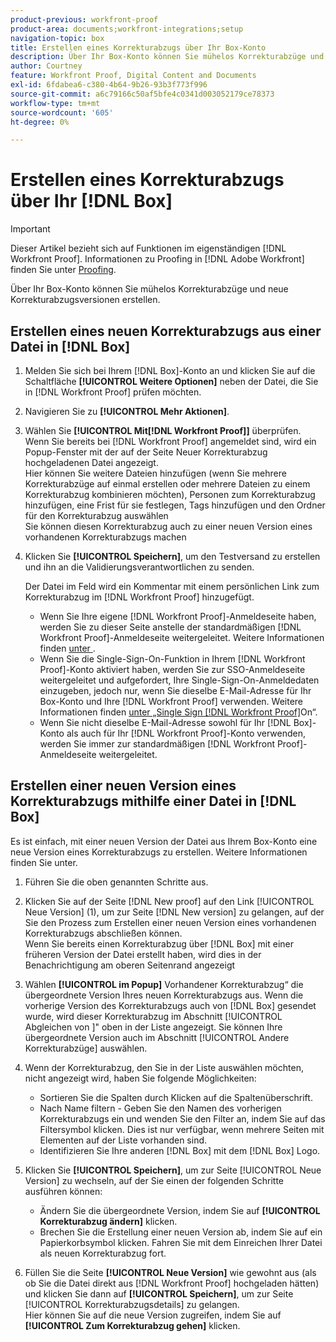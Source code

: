 ```yaml
---
product-previous: workfront-proof
product-area: documents;workfront-integrations;setup
navigation-topic: box
title: Erstellen eines Korrekturabzugs über Ihr Box-Konto
description: Über Ihr Box-Konto können Sie mühelos Korrekturabzüge und neue Korrekturabzugsversionen erstellen.
author: Courtney
feature: Workfront Proof, Digital Content and Documents
exl-id: 6fdabea6-c380-4b64-9b26-93b3f773f996
source-git-commit: a6c79166c50af5bfe4c0341d003052179ce78373
workflow-type: tm+mt
source-wordcount: '605'
ht-degree: 0%

---
```


# Erstellen eines Korrekturabzugs über Ihr [!DNL Box]

>[!IMPORTANT]
>
>Dieser Artikel bezieht sich auf Funktionen im eigenständigen [!DNL Workfront Proof]. Informationen zu Proofing in [!DNL Adobe Workfront] finden Sie unter [Proofing](../../../review-and-approve-work/proofing/proofing.md).

Über Ihr Box-Konto können Sie mühelos Korrekturabzüge und neue Korrekturabzugsversionen erstellen.

## Erstellen eines neuen Korrekturabzugs aus einer Datei in [!DNL Box]

1. Melden Sie sich bei Ihrem [!DNL Box]-Konto an und klicken Sie auf die Schaltfläche **[!UICONTROL Weitere Optionen]** neben der Datei, die Sie in [!DNL Workfront Proof] prüfen möchten.
1. Navigieren Sie zu **[!UICONTROL Mehr Aktionen]**.
1. Wählen Sie **[!UICONTROL Mit[!DNL Workfront Proof]]** überprüfen.\
   Wenn Sie bereits bei [!DNL Workfront Proof] angemeldet sind, wird ein Popup-Fenster mit der auf der Seite Neuer Korrekturabzug hochgeladenen Datei angezeigt.\
   Hier können Sie weitere Dateien hinzufügen (wenn Sie mehrere Korrekturabzüge auf einmal erstellen oder mehrere Dateien zu einem Korrekturabzug kombinieren möchten), Personen zum Korrekturabzug hinzufügen, eine Frist für sie festlegen, Tags hinzufügen und den Ordner für den Korrekturabzug auswählen\
   Sie können diesen Korrekturabzug auch zu einer neuen Version eines vorhandenen Korrekturabzugs machen

1. Klicken Sie **[!UICONTROL Speichern]**, um den Testversand zu erstellen und ihn an die Validierungsverantwortlichen zu senden.

   Der Datei im Feld wird ein Kommentar mit einem persönlichen Link zum Korrekturabzug im [!DNL Workfront Proof] hinzugefügt.

   * Wenn Sie Ihre eigene [!DNL Workfront Proof]-Anmeldeseite haben, werden Sie zu dieser Seite anstelle der standardmäßigen [!DNL Workfront Proof]-Anmeldeseite weitergeleitet. Weitere Informationen finden [ unter ](https://support.workfront.com/hc/en-us/sections/115000921208-Branding).
   * Wenn Sie die Single-Sign-On-Funktion in Ihrem [!DNL Workfront Proof]-Konto aktiviert haben, werden Sie zur SSO-Anmeldeseite weitergeleitet und aufgefordert, Ihre Single-Sign-On-Anmeldedaten einzugeben, jedoch nur, wenn Sie dieselbe E-Mail-Adresse für Ihr Box-Konto und Ihre [!DNL Workfront Proof] verwenden. Weitere Informationen finden [ unter „Single Sign [!DNL Workfront Proof]](../../../workfront-proof/wp-acct-admin/managing-security/single-sign-on-overview.md)On“.
   * Wenn Sie nicht dieselbe E-Mail-Adresse sowohl für Ihr [!DNL Box]-Konto als auch für Ihr [!DNL Workfront Proof]-Konto verwenden, werden Sie immer zur standardmäßigen [!DNL Workfront Proof]-Anmeldeseite weitergeleitet.

## Erstellen einer neuen Version eines Korrekturabzugs mithilfe einer Datei in [!DNL Box]

Es ist einfach, mit einer neuen Version der Datei aus Ihrem Box-Konto eine neue Version eines Korrekturabzugs zu erstellen. Weitere Informationen finden Sie unter.

1. Führen Sie die oben genannten Schritte aus.
1. Klicken Sie auf der Seite [!DNL New proof] auf den Link [!UICONTROL Neue Version] (1), um zur Seite [!DNL New version] zu gelangen, auf der Sie den Prozess zum Erstellen einer neuen Version eines vorhandenen Korrekturabzugs abschließen können.\
   Wenn Sie bereits einen Korrekturabzug über [!DNL Box] mit einer früheren Version der Datei erstellt haben, wird dies in der Benachrichtigung am oberen Seitenrand angezeigt
1. Wählen **[!UICONTROL im Popup]** Vorhandener Korrekturabzug“ die übergeordnete Version Ihres neuen Korrekturabzugs aus. Wenn die vorherige Version des Korrekturabzugs auch von [!DNL Box] gesendet wurde, wird dieser Korrekturabzug im Abschnitt [!UICONTROL Abgleichen von &#x200B;]&quot; oben in der Liste angezeigt. Sie können Ihre übergeordnete Version auch im Abschnitt [!UICONTROL Andere Korrekturabzüge] auswählen.
1. Wenn der Korrekturabzug, den Sie in der Liste auswählen möchten, nicht angezeigt wird, haben Sie folgende Möglichkeiten:

   * Sortieren Sie die Spalten durch Klicken auf die Spaltenüberschrift.
   * Nach Name filtern - Geben Sie den Namen des vorherigen Korrekturabzugs ein und wenden Sie den Filter an, indem Sie auf das Filtersymbol klicken. Dies ist nur verfügbar, wenn mehrere Seiten mit Elementen auf der Liste vorhanden sind.
   * Identifizieren Sie Ihre anderen [!DNL Box] mit dem [!DNL Box] Logo.

1. Klicken Sie **[!UICONTROL Speichern]**, um zur Seite [!UICONTROL Neue Version] zu wechseln, auf der Sie einen der folgenden Schritte ausführen können:

   * Ändern Sie die übergeordnete Version, indem Sie auf **[!UICONTROL Korrekturabzug ändern]** klicken.
   * Brechen Sie die Erstellung einer neuen Version ab, indem Sie auf ein Papierkorbsymbol klicken. Fahren Sie mit dem Einreichen Ihrer Datei als neuen Korrekturabzug fort.

1. Füllen Sie die Seite **[!UICONTROL Neue Version]** wie gewohnt aus (als ob Sie die Datei direkt aus [!DNL Workfront Proof] hochgeladen hätten) und klicken Sie dann auf **[!UICONTROL Speichern]**, um zur Seite [!UICONTROL Korrekturabzugsdetails] zu gelangen.\
   Hier können Sie auf die neue Version zugreifen, indem Sie auf **[!UICONTROL Zum Korrekturabzug gehen]** klicken.
